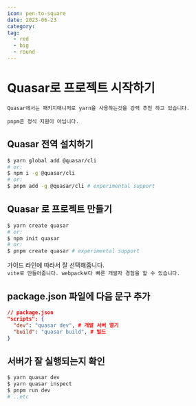 ```yaml
---
icon: pen-to-square
date: 2023-06-23
category:
tag:
  - red
  - big
  - round
---
```


# Quasar로 프로젝트 시작하기

`Quasar에서는 패키지매니저로 yarn을 사용하는것을 강력 추천 하고 있습니다.`

`pnpm은 정식 지원이 아닙니다.`

## Quasar 전역 설치하기

```sh
$ yarn global add @quasar/cli
# or:
$ npm i -g @quasar/cli
# or:
$ pnpm add -g @quasar/cli # experimental support
```

## Quasar 로 프로젝트 만들기

```sh
$ yarn create quasar
# or:
$ npm init quasar
# or:
$ pnpm create quasar # experimental support
```

가이드 라인에 따라서 잘 선택해줍니다. <br />
`vite로 만들어줍니다. webpack보다 빠른 개발자 경험을 할 수 있습니다.`

## package.json 파일에 다음 문구 추가

```json
// package.json
"scripts": {
  "dev": "quasar dev", # 개발 서버 열기
  "build": "quasar build", # 빌드
}
```

## 서버가 잘 실행되는지 확인

```sh
$ yarn quasar dev
$ yarn quasar inspect
$ pnpm run dev
# ..etc
```
